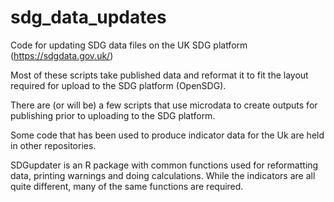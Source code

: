 # sdg_data_updates
Code for updating SDG data files on the UK SDG platform (https://sdgdata.gov.uk/)

Most of these scripts take published data and reformat it to fit the layout required for upload to the SDG platform (OpenSDG).

There are (or will be) a few scripts that use microdata to create outputs for publishing prior to uploading to the SDG platform.

Some code that has been used to produce indicator data for the Uk are held in other repositories. 

SDGupdater is an R package with common functions used for reformatting data, printing warnings and doing calculations. While the indicators are all quite different, many of the same functions are required.    
